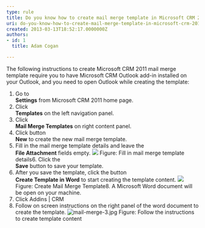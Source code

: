```yaml
---
type: rule
title: Do you know how to create mail merge template in Microsoft CRM 2016?
uri: do-you-know-how-to-create-mail-merge-template-in-microsoft-crm-2016
created: 2013-03-13T18:52:17.0000000Z
authors:
- id: 1
  title: Adam Cogan

---
```


 
The following instructions to create Microsoft CRM 2011 mail merge template require you to have Microsoft CRM Outlook add-in installed on your Outlook, and you need to open Outlook while creating the template:
 
1. Go to <br>      **Settings** from Microsoft CRM 2011 home page.
2. Click <br>      **Templates** on the left navigation panel.
3. Click <br>      **Mail Merge Templates** on right content panel.
4. Click button <br>      **New** to create the new mail merge template.
5. Fill in the mail merge template details and leave the <br>      **File Attachment** fields empty.
![](/PublishingImages/mail-merge-1.jpg)
Figure: Fill in mail merge template details6. Click the <br>      **Save** button to save your template.
7. After you save the template, click the button <br>      **Create Template in Word** to start creating the template content.
![](/PublishingImages/mail-merge-2.jpg)
Figure: Create Mail Merge Template8. A Microsoft Word document will be open on your machine.
9. Click Addins | CRM
10. Follow on screen instructions on the right panel of the word document to create the template.
![mail-merge-3.jpg](/PublishingImages/mail-merge-3.jpg)
Figure: Follow the instructions to create template content​



